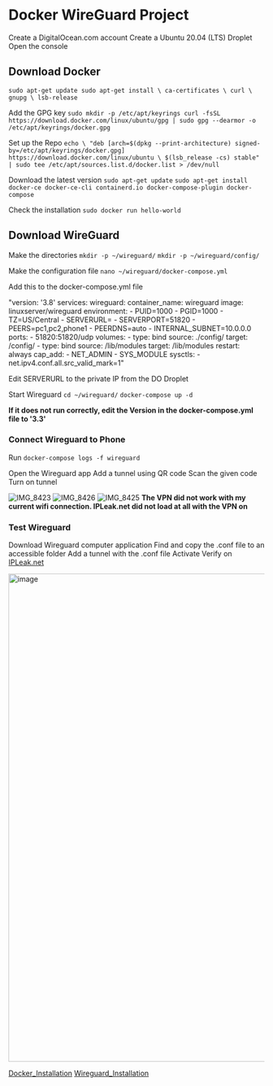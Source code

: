 # Docker WireGuard Project

Create a DigitalOcean.com account
Create a Ubuntu 20.04 (LTS) Droplet
Open the console

## Download Docker

`sudo apt-get update
 sudo apt-get install \
    ca-certificates \
    curl \
    gnupg \
    lsb-release`

Add the GPG key
`sudo mkdir -p /etc/apt/keyrings
 curl -fsSL https://download.docker.com/linux/ubuntu/gpg | sudo gpg --dearmor -o /etc/apt/keyrings/docker.gpg`

Set up the Repo
``echo \
  "deb [arch=$(dpkg --print-architecture) signed-by=/etc/apt/keyrings/docker.gpg] https://download.docker.com/linux/ubuntu \
  $(lsb_release -cs) stable" | sudo tee /etc/apt/sources.list.d/docker.list > /dev/null``

Download the latest version
`sudo apt-get update`
`sudo apt-get install docker-ce docker-ce-cli containerd.io docker-compose-plugin docker-compose`

Check the installation
`sudo docker run hello-world`

## Download WireGuard

Make the directories
`mkdir -p ~/wireguard/`
`mkdir -p ~/wireguard/config/`

Make the configuration file
`nano ~/wireguard/docker-compose.yml`

Add this to the docker-compose.yml file

"version: '3.8'
services:
  wireguard:
    container_name: wireguard
    image: linuxserver/wireguard
    environment:
      - PUID=1000
      - PGID=1000
      - TZ=US/Central
      - SERVERURL=
      - SERVERPORT=51820
      - PEERS=pc1,pc2,phone1
      - PEERDNS=auto
      - INTERNAL_SUBNET=10.0.0.0
    ports:
      - 51820:51820/udp
    volumes:
      - type: bind
        source: ./config/
        target: /config/
      - type: bind
        source: /lib/modules
        target: /lib/modules
    restart: always
    cap_add:
      - NET_ADMIN
      - SYS_MODULE
    sysctls:
      - net.ipv4.conf.all.src_valid_mark=1"

Edit SERVERURL to the private IP from the DO Droplet

Start Wireguard
`cd ~/wireguard/`
`docker-compose up -d`

**If it does not run correctly, edit the Version in the docker-compose.yml file to '3.3'**

### Connect Wireguard to Phone

Run `docker-compose logs -f wireguard`

Open the Wireguard app
Add a tunnel using QR code
Scan the given code
Turn on tunnel


![IMG_8423](https://user-images.githubusercontent.com/71207177/205418360-22fd971c-217e-420f-bf65-a2f911f8a6fa.PNG)
![IMG_8426](https://user-images.githubusercontent.com/71207177/205418366-23bd99c7-ccc4-46b8-a932-d96176f6ff9e.PNG)
![IMG_8425](https://user-images.githubusercontent.com/71207177/205418370-cd558b78-a888-4b15-9cd5-3e21506fb3e4.PNG) 
**The VPN did not work with my current wifi connection. IPLeak.net did not load at all with the VPN on**

### Test Wireguard

Download Wireguard computer application
Find and copy the .conf file to an accessible folder
Add a tunnel with the .conf file
Activate
Verify on [IPLeak.net](www.ipleak.net)

<img width="960" alt="image" src="https://user-images.githubusercontent.com/71207177/205418263-394dbd54-cd4d-46e8-9d96-fdc62373c13f.png">



[Docker_Installation](https://docs.docker.com/engine/install/ubuntu/)
[Wireguard_Installation](https://thematrix.dev/setup-wireguard-vpn-server-with-docker/)
